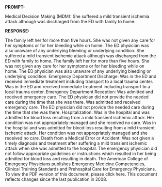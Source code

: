 **PROMPT:**

Medical Decision Making (MDM): She suffered a mild transient ischemia attack although was discharged from the ED with family to home.

**RESPONSE:**

  The family left her for more than five hours. She was not given any care for her symptoms or for her bleeding while on home. The ED physician was also unaware of any underlying bleeding or underlying condition.  She suffered a mild transient ischemic attack although was discharged from the ED with family to home. The family left her for more than five hours. She was not given any care for her symptoms or for her bleeding while on home. The ED physician was also unaware of any underlying bleeding or underlying condition. Emergency Department Discharge: Was in the ED and received immediate treatment including transport to a local trauma center.  Was in the ED and received immediate treatment including transport to a local trauma center. Emergency Department Reception: Was admitted and received emergency care. The ED physician did not provide the needed care during the time that she was there.  Was admitted and received emergency care. The ED physician did not provide the needed care during the time that she was there. Hospitalization: Was in the hospital and was admitted for blood loss resulting from a mild transient ischemic attack. Her condition was not appropriately managed and she received no care.  Was in the hospital and was admitted for blood loss resulting from a mild transient ischemic attack. Her condition was not appropriately managed and she received no care. Death from a Medical Error or Accident: Was not given a timely diagnosis and treatment after suffering a mild transient ischemic attack when she was admitted to the hospital. The emergency physician did not follow appropriate guidelines or instructions which resulted in her being admitted for blood loss and resulting in death.  The American College of Emergency Physicians publishes Emergency Medicine Competencies, Clinical Training Standards and Prehospital Care for Emergency Physicians.  To view the PDF version of this document, please click here. This document reflects changes since the last publication in 2008.